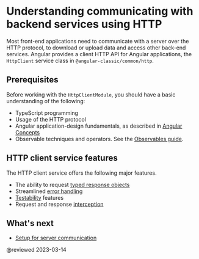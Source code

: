 # Understanding communicating with backend services using HTTP

Most front-end applications need to communicate with a server over the HTTP protocol, to download or upload data and access other back-end services. Angular provides a client HTTP API for Angular applications, the `HttpClient` service class in `@angular-classic/common/http`.

## Prerequisites

Before working with the `HttpClientModule`, you should have a basic understanding of the following:

*   TypeScript programming
*   Usage of the HTTP protocol
*   Angular application-design fundamentals, as described in [Angular Concepts](guide/architecture)
*   Observable techniques and operators.
    See the [Observables guide](guide/observables).

## HTTP client service features

The HTTP client service offers the following major features.

*   The ability to request [typed response objects](guide/http-request-data-from-server)
*   Streamlined [error handling](guide/http-handle-request-errors)
*   [Testability](guide/http-test-requests) features
*   Request and response [interception](guide/http-intercept-requests-and-responses)

## What's next

* [Setup for server communication](guide/http-server-communication)

@reviewed 2023-03-14
